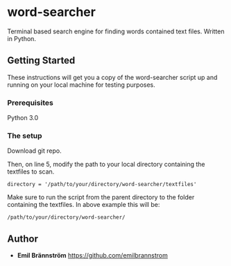 # word-searcher
Terminal based search engine for finding words contained text files. Written in Python.

## Getting Started

These instructions will get you a copy of the word-searcher script up and running on your local machine for testing purposes.

### Prerequisites

Python 3.0

### The setup

Download git repo.

Then, on line 5, modify the path to your local directory containing the textfiles to scan.
```
directory = '/path/to/your/directory/word-searcher/textfiles'
```

Make sure to run the script from the parent directory to the folder containing the textfiles.
In above example this will be:
```
/path/to/your/directory/word-searcher/
```

## Author

* **Emil Brännström**
https://github.com/emilbrannstrom
